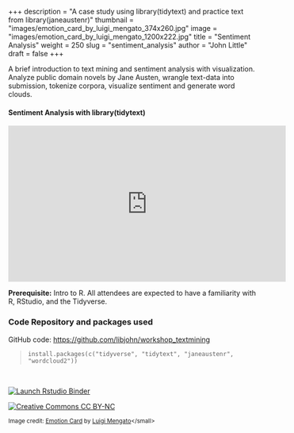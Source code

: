 +++
description = "A case study using library(tidytext) and practice text from library(janeaustenr)"
thumbnail = "images/emotion_card_by_luigi_mengato_374x260.jpg"
image = "images/emotion_card_by_luigi_mengato_1200x222.jpg"
title = "Sentiment Analysis"
weight = 250
slug = "sentiment_analysis"
author = "John Little"
draft = false
+++  

A brief introduction to text mining and sentiment analysis with visualization.  Analyze public domain novels by Jane Austen, wrangle text-data into submission, tokenize corpora, visualize sentiment and generate word clouds.

#### Sentiment Analysis with library(tidytext)  

<iframe width="560" height="315" src="https://www.youtube.com/embed/P5ihIzoZivc" title="YouTube video player" frameborder="0" allow="accelerometer; autoplay; clipboard-write; encrypted-media; gyroscope; picture-in-picture" allowfullscreen></iframe>  



**Prerequisite:**  Intro to R.  All attendees are expected to have a familiarity with R, RStudio, and the Tidyverse. 

<!-- 
### Register

This semester the **Dashboards, slides, and R Markdown** workshop combines elements of this workshop with the [Interactive Dashboards](/portfolio/dashboard_workshop) workshop  

<a href="https://duke.libcal.com/event/7300231" class="button">Register:<br>Slides with Rmarkdown (Xaringan)<br>April 6, 2021</a> 

-->


### Code Repository and packages used

GitHub code: https://github.com/libjohn/workshop_textmining  


> `install.packages(c("tidyverse", "tidytext", "janeaustenr", "wordcloud2"))`

<br>

<!-- badges: start -->
[![Launch Rstudio
Binder](http://mybinder.org/badge_logo.svg "Launch RStudio Binder")](https://mybinder.org/v2/gh/libjohn/workshop_textmining/main?urlpath=rstudio)

[![Creative Commons CC
BY-NC](https://img.shields.io/badge/Creative%20Commons-BY--NC-EF9421?logo=creative%20commons&logoColor=EF9421 "CC BY-NC")](https://creativecommons.org/licenses/by-nc-nd/4.0/)
<!-- badges: end -->


<small>Image credit:  [Emotion Card](https://flickr.com/photos/luigimengato/23670146340/in/photolist-C4DFRo-27Bce9b-nHcY3-6bCrBn-5aQRgm-Y2Ja4K-Xi8M8S-nyQGP-axv1UW-CWEpFr-9wuDCa-66p863-2g6LzPp-6N9E3e-RPpNCj-nK8yLR-6vwPuf-4qC1z5-2iPQ2TC-2j31QyV-ndnRtD-REMxYK-5r6oaB-ejfNQ-bxorqT-7JCzFj-8kriXA-JTqSFZ-nyQGT-4VniCi-nyQGS-Fdorm3-6hCZAA-nzbwz-rEnBe-nzbwB-5a1w8K-2g7oRb8-Kt9oWk-t4fRBz-4wuYac-p9qBFP-p9qnTD-ku34KK-nyQGL-Cwqnbs-23s7zJA-nyQGH-4VrtNm-bSibKR) by [Luigi Mengato](https://flickr.com/photos/luigimengato/")</small>
